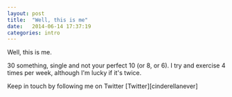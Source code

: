 ```yaml
---
layout: post
title:  "Well, this is me"
date:   2014-06-14 17:37:19
categories: intro
---
```


Well, this is me.

30 something, single and not your perfect 10 (or 8, or 6).
I try and exercise 4 times per week, although I'm lucky if it's twice. 

Keep in touch by following me on Twitter [Twitter][cinderellanever] 


